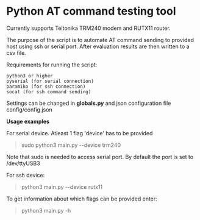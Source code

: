 # Python AT command testing tool


Currently supports Teltonika TRM240 modem and RUTX11 router.

The purpose of the script is to automate AT command sending to provided host using ssh or serial port. After evaluation results are then written to a csv file.

Requirements for running the script:
```
python3 or higher
pyserial (for serial connection)
paramiko (for ssh connection)
socat (for ssh command sending)
```

Settings can be changed in <b>globals.py</b> and json configuration file config/config.json

<b>Usage examples</b>

For serial device. Atleast 1 flag 'device' has to be provided

> sudo python3 main.py --device trm240

Note that sudo is needed to access serial port. By default the port is set to /dev/ttyUSB3

For ssh device:

> python3 main.py --device rutx11

To get information about which flags can be provided enter:

> python3 main.py -h

